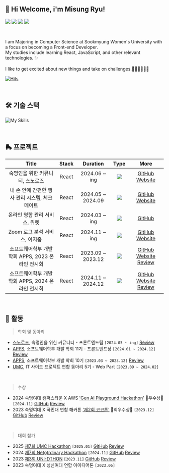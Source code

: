 ## 👋 Hi Welcome, i'm Misung Ryu!

<a href="https://www.linkedin.com/in/misungdev/" target="_blank"><img src="https://img.shields.io/badge/Linkedin-0A66C2?style=flat-square&logo=linkedin&logoColor=white"/></a>
<a href="https://ryumii.hashnode.dev/" target="_blank"><img src="https://img.shields.io/badge/Tech Blog-2962FF?style=flat-square&logo=hashnode&logoColor=white"/></a>
<a href="https://www.instagram.com/ryumnii/" target="_blank"><img src="https://img.shields.io/badge/Instagram-E4405F?style=flat-square&logo=Instagram&logoColor=white"/></a>
<a href="mailto: misung.dev@gmail.com" target="_blank"><img src="https://img.shields.io/badge/misung.dev@gmail.com-EA4335?style=flat-square&logo=Gmail&logoColor=white"/></a>

<br>

<p>
I am Majoring in Computer Science at Sookmyung Women's University with a focus on becoming a Front-end Developer. <br/>
My studies include learning React, JavaScript, and other relevant technologies. ✨ <br/><br/>
I like to get excited about new things and take on challenges.🏄🏻‍♀️🍨🔭🥊
</p>

[![Hits](https://hits.seeyoufarm.com/api/count/incr/badge.svg?url=https%3A%2F%2Fgithub.com%2Fmisung-dev&count_bg=%23A4D8F2&title_bg=%23555555&icon=github.svg&icon_color=%23E7E7E7&title=hits&edge_flat=true)](https://hits.seeyoufarm.com)

<br>

## 🛠 기술 스택

![My Skills](https://skillicons.dev/icons?i=js,html,css,react,styledcomponents,emotion)

<br>

## 🛼 프로젝트

|                       Title                       | Stack |     Duration      |                         Type                         |                                                                                         More                                                                                         |
| :-----------------------------------------------: | :---: | :---------------: | :--------------------------------------------------: | :----------------------------------------------------------------------------------------------------------------------------------------------------------------------------------: |
|         숙명인을 위한 커뮤니티, 스노로즈          | React |   2024.06 ~ ing   | <img src="https://img.shields.io/badge/-Team-pink"/> |                                             [GitHub](https://github.com/snorose/snorose-front-react) [Website](https://www.snorose.com/)                                             |
|  내 손 안에 간편한 행사 관리 시스템, 체크메이트   | React | 2024.05 ~ 2024.09 | <img src="https://img.shields.io/badge/-Team-pink"/> |                                               [GitHub](https://github.com/CheckMate-sookmyung) [Website](https://www.checkmate.pe.kr/)                                               |
|           온라인 명함 관리 서비스, 위렛           | React |   2024.03 ~ ing   | <img src="https://img.shields.io/badge/-Team-pink"/> |                                                            [GitHub](https://github.com/APPS-sookmyung/2024-WELLET-client)                                                            |
|           Zoom 로그 분석 서비스, 이지줌           | React |   2024.11 ~ ing   | <img src="https://img.shields.io/badge/-Team-pink"/> |                                                          [GitHub](https://github.com/EZZ00M) [Website](http://ezzoom.site/)                                                          |
| 소프트웨어학부 개발 학회 APPS, 2023 온라인 전시회 | React | 2023.09 ~ 2023.12 | <img src="https://img.shields.io/badge/-Team-pink"/> | [GitHub](https://github.com/APPS-sookmyung/2023-APPS-Exhibition-Webpage) [Website](https://2023-apps-exhibition-webpage.vercel.app/) [Review](https://ryumii.hashnode.dev/2023-apps) |
| 소프트웨어학부 개발 학회 APPS, 2024 온라인 전시회 | React | 2024.11 ~ 2024.12 | <img src="https://img.shields.io/badge/-Team-pink"/> |          [GitHub](https://github.com/APPS-sookmyung/2024-APPS-Exhibition-Webpage) [Website](https://2024-apps.netlify.app/) [Review](https://ryumii.hashnode.dev/2024-apps)          |

<br>

## 🎢 활동

> 학회 및 동아리

- [스노로즈](https://www.instagram.com/snorose1906/), 숙명인을 위한 커뮤니티 - 프론트엔드팀 `[2024.05 ~ ing]` [Review](https://ryumii.hashnode.dev/snorose-test)
- [APPS](https://github.com/APPS-sookmyung), 소프트웨어학부 개발 학회 11기 - 프론트엔드장 `[2024.01 ~ 2024.12]` [Review](https://ryumii.hashnode.dev/w2ajoqzof0g6rcc67ccio2vme2ajcdsmrtsmihsp4tsnyqg66ei7lmy66mwia)
- [APPS](https://github.com/APPS-sookmyung), 소프트웨어학부 개발 학회 10기 `[2023.03 ~ 2023.12]` [Review](https://ryumii.hashnode.dev/w2ajoqzof0g7ju5wrfslbeg6rcc67ccio2vme2ajcdsijjro4wg)
- [UMC](https://github.com/UMC-SMWU), IT 사이드 프로젝트 연합 동아리 5기 - Web Part `[2023.09 ~ 2024.02]`

<br>

> 수상

- 2024 숙명여대 캠퍼스타운 X AWS ['Gen AI Playground Hackathon'](http://campustown.bnp21.co.kr/user/cmm/selectArticleDetail.do?bbsId=BBSMSTR_000000000005&pageUnit=8&menuId=050100&bbsTyCode=BBST02&nttId=31531) 🏅우수상🏅 `[2024.11]` [GitHub](https://github.com/2024-AWS-GenAI-Hackathon) [Review](https://ryumii.hashnode.dev/x-aws-gen-ai-playground-hackathon)
- 2023 숙명여대 X 국민대 연합 해커톤 ['제2회 코코톤'](https://cuboid-pipe-5a7.notion.site/2-COKOTHON-2023-4eb9005f434744fe9d0ba53e3b82c91e) 🏅최우수상🏅 `[2023.12]` [GitHub](https://github.com/cokothon-team7/PicPuzzle-client) [Review](https://ryumii.hashnode.dev/2-cokothon-2023)

<br>

> 대회 참가

- 2025 [제7회 UMC Hackathon](https://makeus-challenge.notion.site/7th-UMC-Hackathon-dc693d3d08cf42fbb42b54bba5f36ee7) `[2025.01]` [GitHub](https://github.com/7th-UMC-Hackathon-TeamV) [Review](https://ryumii.hashnode.dev/7th-umc-hackathon)
- 2024 [제7회 Ne(o)rdinary Hackathon](https://makeus-challenge.notion.site/7th-Ne-o-rdinary-Hackathon-e60e311db5674387bd0e7c0c06f841a2) `[2024.11]` [GitHub](https://github.com/Neordinary-Hackathon-TeamO) [Review](https://ryumii.hashnode.dev/7-neordinary-hackathon)
- 2023 [제3회 UNI-DTHON](https://www.instagram.com/2024_uni_d/) `[2023.11]` [GitHub](https://github.com/UniD3-Hackathon-Team4/barokey) [Review](https://ryumii.hashnode.dev/3-uni-dthon)
- 2023 숙명여대 X 성신여대 연합 아이디어톤 `[2023.06]`

<br>
